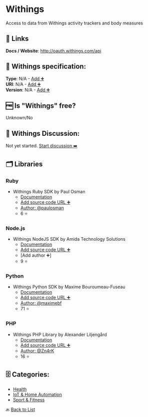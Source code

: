 # Withings
Access to data from Withings activity trackers and body measures

##  🔗 Links
**Docs / Website**: http://oauth.withings.com/api

## 🧬 Withings specification:
**Type**: N/A - [Add ➕](https://github.com/apis-list/apis-list/edit/main/apis-list.yaml)  
**URI**: N/A - [Add ➕](https://github.com/apis-list/apis-list/edit/main/apis-list.yaml)  
**Version**: N/A - [Add ➕](https://github.com/apis-list/apis-list/edit/main/apis-list.yaml)

## 🆓 Is "Withings" free?
Unknown/No  

## 💬 Withings Discussion:
Not yet started. [Start discussion ➡️](https://github.com/apis-list/apis-list/discussions/new)

## 🗂️ Libraries
### Ruby
- Withings Ruby SDK by Paul Osman
    - [Documentation](https://github.com/paulosman/withings-sdk)
    - [Add source code URL ➕]()
    - [Author: @paulosman](https://github.com/paulosman)
    - 6 ⭐

### Node.js
- Withings NodeJS SDK by Amida Technology Solutions
    - [Documentation](https://github.com/amida-tech/withings-lib)
    - [Add source code URL ➕]()
    - [Add author ➕]
    - 9 ⭐

### Python
- Withings Python SDK by Maxime Bouroumeau-Fuseau
    - [Documentation](https://github.com/maximebf/python-withings)
    - [Add source code URL ➕]()
    - [Author: @maximebf](https://github.com/maximebf)
    - 71 ⭐

### PHP
-  Withings PHP Library by Alexander Liljengård 
    - [Documentation](https://github.com/Zn4rK/php-withings)
    - [Add source code URL ➕]()
    - [Author: @Zn4rK](https://github.com/Zn4rK)
    - 16 ⭐


## 🗄️ Categories:
- [Health](https://github.com/apis-list/apis-list#health-)
- [IoT & Home Automation](https://github.com/apis-list/apis-list#iot--home-automation-)
- [Sport & Fitness](https://github.com/apis-list/apis-list#sport--fitness-)

🔙  [Back to List](https://github.com/apis-list/apis-list)
